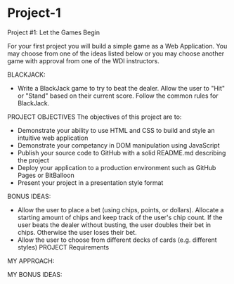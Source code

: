 # Project-1
Project #1: Let the Games Begin

For your first project you will build a simple game as a Web Application. You may choose from one of the ideas listed below or you may choose another game with approval from one of the WDI instructors.

BLACKJACK:
- Write a BlackJack game to try to beat the dealer. Allow the user to "Hit" or "Stand" based on their current score. Follow the common rules for BlackJack.

PROJECT OBJECTIVES
The objectives of this project are to:
- Demonstrate your ability to use HTML and CSS to build and style an intuitive web application
- Demonstrate your competancy in DOM manipulation using JavaScript
- Publish your source code to GitHub with a solid README.md describing the project
- Deploy your application to a production environment such as GitHub Pages or BitBalloon
- Present your project in a presentation style format

BONUS IDEAS:

- Allow the user to place a bet (using chips, points, or dollars). Allocate a starting amount of chips and keep track of the user's chip count. If the user beats the dealer without busting, the user doubles their bet in chips. Otherwise the user loses their bet.
- Allow the user to choose from different decks of cards (e.g. different styles)
PROJECT Requirements

MY APPROACH:

MY BONUS IDEAS:
